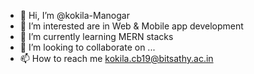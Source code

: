 - 👋 Hi, I’m @kokila-Manogar
- 👀 I’m interested are in Web & Mobile app development
- 🌱 I’m currently learning MERN stacks
- 💞️ I’m looking to collaborate on ...
- 📫 How to reach me kokila.cb19@bitsathy.ac.in

<!---
kokila-Manogar/kokila-Manogar is a ✨ special ✨ repository because its `README.md` (this file) appears on your GitHub profile.
You can click the Preview link to take a look at your changes.
--->
